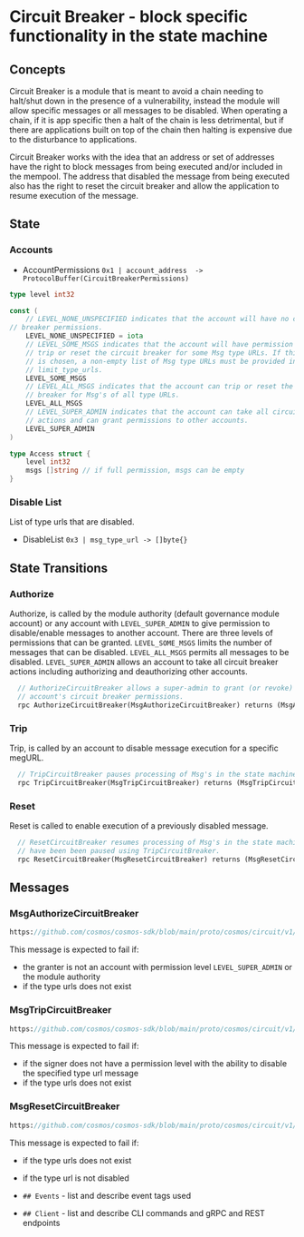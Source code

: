 # Circuit Breaker - block specific functionality in the state machine


## Concepts

Circuit Breaker is a module that is meant to avoid a chain needing to halt/shut down in the presence of a vulnerability, instead the module will allow specific messages or all messages to be disabled. When operating a chain, if it is app specific then a halt of the chain is less detrimental, but if there are applications built on top of the chain then halting is expensive due to the disturbance to applications. 

Circuit Breaker works with the idea that an address or set of addresses have the right to block messages from being executed and/or included in the mempool. The address that disabled the message from being executed also has the right to reset the circuit breaker and allow the application to resume execution of the message. 

## State

### Accounts

* AccountPermissions `0x1 | account_address  -> ProtocolBuffer(CircuitBreakerPermissions)`

```go
type level int32

const (
	// LEVEL_NONE_UNSPECIFIED indicates that the account will have no circuit
// breaker permissions.
    LEVEL_NONE_UNSPECIFIED = iota
    // LEVEL_SOME_MSGS indicates that the account will have permission to
    // trip or reset the circuit breaker for some Msg type URLs. If this level
    // is chosen, a non-empty list of Msg type URLs must be provided in
    // limit_type_urls.
    LEVEL_SOME_MSGS
    // LEVEL_ALL_MSGS indicates that the account can trip or reset the circuit
    // breaker for Msg's of all type URLs.
    LEVEL_ALL_MSGS 
    // LEVEL_SUPER_ADMIN indicates that the account can take all circuit breaker
    // actions and can grant permissions to other accounts.
    LEVEL_SUPER_ADMIN
)

type Access struct {
	level int32 
	msgs []string // if full permission, msgs can be empty
}
```


### Disable List

List of type urls that are disabled.

* DisableList `0x3 | msg_type_url -> []byte{}` <!--- should this be stored in json to skip encoding and decoding each block, does it matter?-->



## State Transitions

### Authorize 

Authorize, is called by the module authority  (default governance module account) or any account with `LEVEL_SUPER_ADMIN` to give permission to disable/enable messages to another account. There are three levels of permissions that can be granted. `LEVEL_SOME_MSGS` limits the number of messages that can be disabled. `LEVEL_ALL_MSGS` permits all messages to be disabled. `LEVEL_SUPER_ADMIN` allows an account to take all circuit breaker actions including authorizing and deauthorizing other accounts.

```proto
  // AuthorizeCircuitBreaker allows a super-admin to grant (or revoke) another
  // account's circuit breaker permissions.
  rpc AuthorizeCircuitBreaker(MsgAuthorizeCircuitBreaker) returns (MsgAuthorizeCircuitBreakerResponse);
```

### Trip

Trip, is called by an account to disable message execution for a specific megURL. 

```proto
  // TripCircuitBreaker pauses processing of Msg's in the state machine.
  rpc TripCircuitBreaker(MsgTripCircuitBreaker) returns (MsgTripCircuitBreakerResponse);
```

### Reset

Reset is called to enable execution of a previously disabled message. 

```proto
  // ResetCircuitBreaker resumes processing of Msg's in the state machine that
  // have been been paused using TripCircuitBreaker.
  rpc ResetCircuitBreaker(MsgResetCircuitBreaker) returns (MsgResetCircuitBreakerResponse);
```

## Messages

### MsgAuthorizeCircuitBreaker

```protobuf reference
https://github.com/cosmos/cosmos-sdk/blob/main/proto/cosmos/circuit/v1/tx.proto#L25-L75
```
This message is expected to fail if:

* the granter is not an account with permission level `LEVEL_SUPER_ADMIN` or the module authority
* if the type urls does not exist <!-- TODO: is this possible?-->

### MsgTripCircuitBreaker

```proto reference 
https://github.com/cosmos/cosmos-sdk/blob/main/proto/cosmos/circuit/v1/tx.proto#L77-L93
```

This message is expected to fail if:

* if the signer does not have a permission level with the ability to disable the specified type url message
* if the type urls does not exist <!-- TODO: is this possible?-->

### MsgResetCircuitBreaker

```protobuf reference
https://github.com/cosmos/cosmos-sdk/blob/main/proto/cosmos/circuit/v1/tx.proto#L95-109
```

This message is expected to fail if:

* if the type urls does not exist <!-- TODO: is this possible?-->
* if the type url is not disabled

* `## Events` - list and describe event tags used
* `## Client` - list and describe CLI commands and gRPC and REST endpoints

